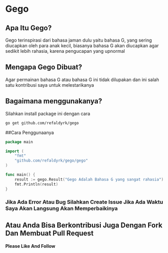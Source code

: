 # Gego

## Apa Itu Gego?
Gego terinspirasi dari bahasa jaman dulu yaitu bahasa G, yang sering diucapkan
oleh para anak kecil, biasanya bahasa G akan diucapkan agar sedikit lebih rahasia, karena pengucapan yang upnormal

## Mengapa Gego Dibuat?
Agar permainan bahasa G atau bahasa G ini tidak dilupakan dan ini salah satu kontribusi saya
untuk melestarikanya

## Bagaimana menggunakanya?
Silahkan install package ini dengan cara
```shell
go get github.com/refaldyrk/gego

```

##Cara Penggunaanya
```go
package main

import (
    "fmt"
    "github.com/refaldyrk/gego/gego"
)

func main() {
	result := gego.Result("Gego Adalah Bahasa G yang sangat rahasia")
    fmt.Println(result)
}
```

### Jika Ada Error Atau Bug Silahkan Create Issue Jika Ada Waktu Saya Akan Langsung Akan Memperbaikinya

## Atau Anda Bisa Berkontribusi Juga Dengan Fork Dan Membuat Pull Request

#### Please Like And Follow
